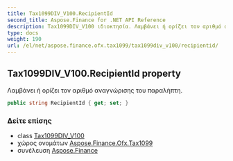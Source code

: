 ```yaml
---
title: Tax1099DIV_V100.RecipientId
second_title: Aspose.Finance for .NET API Reference
description: Tax1099DIV_V100 ιδιοκτησία. Λαμβάνει ή ορίζει τον αριθμό αναγνώρισης του παραλήπτη.
type: docs
weight: 190
url: /el/net/aspose.finance.ofx.tax1099/tax1099div_v100/recipientid/
---
```

## Tax1099DIV_V100.RecipientId property

Λαμβάνει ή ορίζει τον αριθμό αναγνώρισης του παραλήπτη.

```csharp
public string RecipientId { get; set; }
```

### Δείτε επίσης

* class [Tax1099DIV_V100](../)
* χώρος ονομάτων [Aspose.Finance.Ofx.Tax1099](../../tax1099div_v100/)
* συνέλευση [Aspose.Finance](../../../)


